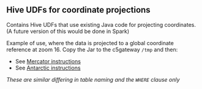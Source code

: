 ## Hive UDFs for coordinate projections

Contains Hive UDFs that use existing Java code for projecting coordinates.
(A future version of this would be done in Spark)

Example of use, where the data is projected to a global coordinate reference at zoom 16.
Copy the Jar to the c5gateway `/tmp` and then:

- See [Mercator instructions](./mercator.md)
- See [Antarctic instructions](./antarctic.md)

_These are similar differing in table naming and the `WHERE` clause only_
